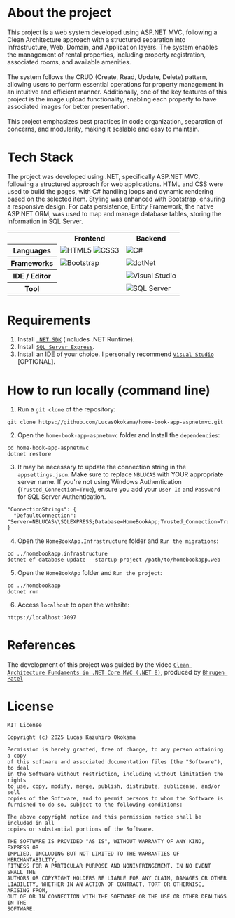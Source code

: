 # About the project
This project is a web system developed using ASP.NET MVC, following a Clean Architecture approach with a structured separation into Infrastructure, Web, Domain, and Application layers. The system enables the management of rental properties, including property registration, associated rooms, and available amenities. <br><br>
The system follows the CRUD (Create, Read, Update, Delete) pattern, allowing users to perform essential operations for property management in an intuitive and efficient manner. Additionally, one of the key features of this project is the image upload functionality, enabling each property to have associated images for better presentation. <br><br>
This project emphasizes best practices in code organization, separation of concerns, and modularity, making it scalable and easy to maintain.

# Tech Stack
The project was developed using .NET, specifically ASP.NET MVC, following a structured approach for web applications. HTML and CSS were used to build the pages, with C# handling loops and dynamic rendering based on the selected item. Styling was enhanced with Bootstrap, ensuring a responsive design. For data persistence, Entity Framework, the native ASP.NET ORM, was used to map and manage database tables, storing the information in SQL Server.
<table align="center">
    <tr>
        <th></th>
        <th>
            Frontend
        </th>
        <th>
            Backend
        </th>
    </tr>
    <tr>
        <th>
            Languages
        </th>
        <td>
            <img alt="HTML5" src="https://img.shields.io/badge/html5-%23E34F26.svg?style=for-the-badge&logo=html5&logoColor=white"/>
            <img alt="CSS3" src="https://img.shields.io/badge/css3-%231572B6.svg?style=for-the-badge&logo=css3&logoColor=white"/>
        </td>
        <td>
            <img alt="C#" src="https://img.shields.io/badge/c%23-%23239120.svg?style=for-the-badge&logo=csharp&logoColor=white" />
        </td>
    </tr>
    <tr>
        <th>
            Frameworks
        </th>
        <td>
          <img alt="Bootstrap" src="https://img.shields.io/badge/bootstrap-%238511FA.svg?style=for-the-badge&logo=bootstrap&logoColor=white" />
        </td>
        <td>
            <img alt="dotNet" src="https://img.shields.io/badge/.NET-5C2D91?style=for-the-badge&logo=.net&logoColor=white"/>
        </td>
    </tr>
    <tr>
        <th>
            IDE / Editor
        </th>
        <td></td>
        <td>
            <img alt="Visual Studio" src="https://img.shields.io/badge/Visual%20Studio-5C2D91.svg?style=for-the-badge&logo=visual-studio&logoColor=white"/>
        </td>
    </tr>
    <tr>
          <th>
              Tool
          </th>
          <td></td>
          <td>
              <img alt="SQL Server" src="https://img.shields.io/badge/Microsoft%20SQL%20Server-CC2927?style=for-the-badge&logo=microsoft%20sql%20server&logoColor=white"/>
          </td>
      </tr>
</table>

# Requirements
1. Install [`.NET SDK`](https://dotnet.microsoft.com/en-us/download) (includes .NET Runtime).
2. Install [`SQL Server Express`](https://www.microsoft.com/en-us/sql-server/sql-server-downloads).
3. Install an IDE of your choice. I personally recommend [`Visual Studio`](https://visualstudio.microsoft.com/downloads/) [OPTIONAL].

# How to run locally (command line)
1. Run a `git clone` of the repository:
```
git clone https://github.com/LucasOkokama/home-book-app-aspnetmvc.git
```
2. Open the `home-book-app-aspnetmvc` folder and Install the `dependencies`:
```
cd home-book-app-aspnetmvc
dotnet restore
```
3. It may be necessary to update the connection string in the `appsettings.json`. Make sure to replace `NBLUCAS` with YOUR appropriate server name. If you're not using Windows Authentication (`Trusted_Connection=True`), ensure you add your `User Id` and `Password` for SQL Server Authentication.
```
"ConnectionStrings": {
  "DefaultConnection": "Server=NBLUCAS\\SQLEXPRESS;Database=HomeBookApp;Trusted_Connection=True;TrustServerCertificate=true"
}
```
4. Open the `HomeBookApp.Infrastructure` folder and `Run the migrations`:
```
cd ../homebookapp.infrastructure
dotnet ef database update --startup-project /path/to/homebookapp.web
```
5. Open the `HomeBookApp` folder and `Run the project`:
```
cd ../homebookapp
dotnet run
```
6. Access `localhost` to open the website:
```
https://localhost:7097
```

# References
The development of this project was guided by the video [`Clean Architecture Fundaments in .NET Core MVC (.NET 8)`](https://www.youtube.com/watch?v=CAwpmoA7sno), produced by [`Bhrugen Patel`](https://github.com/bhrugen)

# License
```
MIT License

Copyright (c) 2025 Lucas Kazuhiro Okokama

Permission is hereby granted, free of charge, to any person obtaining a copy
of this software and associated documentation files (the "Software"), to deal
in the Software without restriction, including without limitation the rights
to use, copy, modify, merge, publish, distribute, sublicense, and/or sell
copies of the Software, and to permit persons to whom the Software is
furnished to do so, subject to the following conditions:

The above copyright notice and this permission notice shall be included in all
copies or substantial portions of the Software.

THE SOFTWARE IS PROVIDED "AS IS", WITHOUT WARRANTY OF ANY KIND, EXPRESS OR
IMPLIED, INCLUDING BUT NOT LIMITED TO THE WARRANTIES OF MERCHANTABILITY,
FITNESS FOR A PARTICULAR PURPOSE AND NONINFRINGEMENT. IN NO EVENT SHALL THE
AUTHORS OR COPYRIGHT HOLDERS BE LIABLE FOR ANY CLAIM, DAMAGES OR OTHER
LIABILITY, WHETHER IN AN ACTION OF CONTRACT, TORT OR OTHERWISE, ARISING FROM,
OUT OF OR IN CONNECTION WITH THE SOFTWARE OR THE USE OR OTHER DEALINGS IN THE
SOFTWARE.
```
